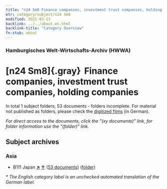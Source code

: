 ```yaml
---
title: "n24 Sm8 Finance companies, investment trust companies, holding companies"
etr: category/subject/n24 Sm8
modified: 2021-03-13
backlink: ../../about.en.html
backlink-title: "Category Overview"
fn-stub: about
---
```


### Hamburgisches Welt-Wirtschafts-Archiv (HWWA)
# [n24 Sm8]{.gray}&#8201; Finance companies, investment trust companies, holding companies&#160; 





In total 1 subject folders, 53 documents - folders incomplete.
For material not published as folders, please check the [digitized films](/film/h1_sh) (in German).

_For direct access to the documents, click the "(xy documents)" link, for folder information use the "(folder)" link._

## Subject archives



### Asia

- B111 Japan [**&nearr;**](../../../geo/i/141272/about.en.html "Japan (all folders)") [**&uarr;**](../../../geo/about.en.html#B111 "Country category system") (<a href="https://pm20.zbw.eu/dfgview/sh/141272,145367" title="about: Japan : Finance companies, investment trust companies, holding companies" target="_blank">53 documents</a>) ([folder](../../../../folder/sh/1412xx/141272/1453xx/145367/about.en.html))


_* The English category label is an unchecked automated translation of the German label._

